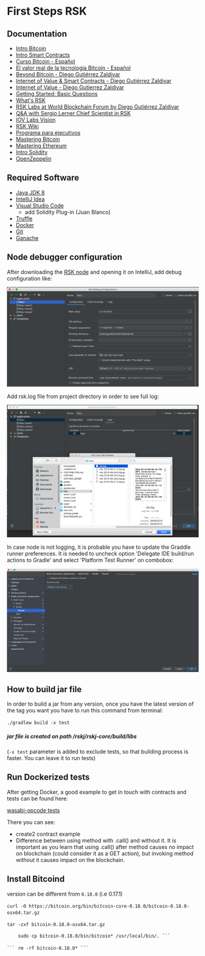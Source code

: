 # First Steps RSK
## Documentation 
- [Intro Bitcoin](https://www.youtube.com/watch?v=YBNr69vrscw)
- [Intro Smart Contracts](https://www.youtube.com/watch?v=ZE2HxTmxfrI&pbjreload=10)
- [Curso Bitcoin - Español](https://www.youtube.com/channel/UCtr89rxrUb9YcMSX60cD79g)
- [El valor real de la tecnologia Bitcoin - Español](http://bitcoinproperly.org/es/)
- [Beyond Bitcoin - Diego Gutiérrez Zaldivar](https://media.rsk.co/bitcoin-la-punta-del-iceberg/)
- [Internet of Value & Smart Contracts - Diego Gutiérrez Zaldivar](https://www.youtube.com/watch?v=2WIg3-rr3Hk)
- [Internet of Value - Diego Gutierrez Zaldivar](https://www.youtube.com/watch?v=fyfYoe4LOgc)
- [Getting Started: Basic Questions](https://gitter.im/rsksmart/getting-started?source=orgpage)
- [What's RSK](https://www.youtube.com/watch?v=GfW8ZjQdwmU&feature=youtu.be)
- [RSK Labs at World Blockchain Forum by Diego Gutiérrez Zaldivar](https://www.youtube.com/watch?v=WhDJAi4vddQ)
- [Q&A with Sergio Lerner Chief Scientist in RSK](https://www.youtube.com/watch?v=EOVJevr0muM)
- [IOV Labs Vision](https://youtu.be/dBoa6bJ5sIk)
- [RSK Wiki](https://github.com/rsksmart/rskj/wiki)
- [Programa para ejecutivos](https://drive.google.com/open?id=1nATjtMEEINSbYEaAceNEXno-2nLr2MG0)
- [Mastering Bitcoin](https://www.bibliadelprogramador.com/2018/06/mastering-bitcoin-en-espanol.html)
- [Mastering Ethereum](https://github.com/ethereumbook/ethereumbook)
- [Intro Solidity](https://solidity-es.readthedocs.io/es/latest/introduction-to-smart-contracts.html)
- [OpenZeppelin](https://openzeppelin.org/)

## Required Software

- [Java JDK 8](https://www.oracle.com/technetwork/pt/java/javase/downloads/jdk8-downloads-2133151.html)
- [IntelliJ Idea](https://www.jetbrains.com/idea/download/download-thanks.html?platform=mac&code=IIC)
- [Visual Studio Code](https://code.visualstudio.com/download) 
  - add Solidity Plug-in (Juan Blanco)
- [Truffle](https://truffleframework.com/truffle)
- [Docker](https://truffleframework.com/truffle)
- [Git](https://git-scm.com/downloads)
- [Ganache](https://www.trufflesuite.com/ganache)

## Node debugger configuration

After downloading the [RSK node](https://github.com/rsksmart/rskj) and opening it on IntelliJ, add debug configuration like:

![alt text](screenshots/debug_config.png)

Add rsk.log file from project directory in order to see full log:

![alt text](screenshots/add_logs.png)

In case node is not logging, it is probable you have to update the Graddle runner preferences. It is needed to uncheck option 'Delegate IDE build/run actions to Gradle' and select 'Platform Test Runner' on combobox:

![alt text](screenshots/runner_config.png)

## How to build jar file

In order to build a jar from any version, once you have the latest version of the tag you want you have to run this command from terminal:

``` ./gradlew build -x test ``` 

##### jar file is created on path /rskj/rskj-core/build/libs

(``` -x test ``` parameter is added to exclude tests, so that building process is faster. You can leave it to run tests)


## Run Dockerized tests

After getting Docker, a good example to get in touch with contracts and tests can be found here:

[wasabi-opcode tests](https://github.com/rsksmart/dockerized-network/tree/wasabi-opcodes/wasabi-opcodes)

There you can see:
  - create2 contract example
  - Difference between using method with .call() and without it. It is important as you learn that using .call() after method causes no impact on blockchain (could consider it as a GET action), but invoking method without it causes impact on the blockchain.
  
 ## Install Bitcoind
 
 version can be different from ``` 0.18.0 ``` (i.e 0.17.1)
 
 ``` curl -O https://bitcoin.org/bin/bitcoin-core-0.18.0/bitcoin-0.18.0-osx64.tar.gz ```
 
 ``` tar -zxf bitcoin-0.18.0-osx64.tar.gz ```
 
 ``` sudo mkdir -p /usr/local/bin
     sudo cp bitcoin-0.18.0/bin/bitcoin* /usr/local/bin/. ```
     
 ``` rm -rf bitcoin-0.18.0* ```    
